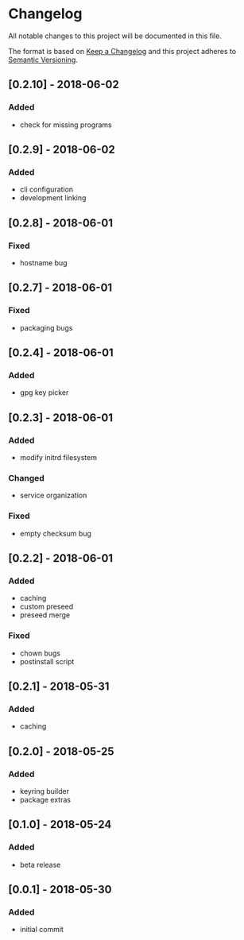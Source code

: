# Changelog

All notable changes to this project will be documented in this file.

The format is based on [Keep a Changelog](http://keepachangelog.com/en/1.0.0/)
and this project adheres to [Semantic Versioning](http://semver.org/spec/v2.0.0.html).

## [0.2.10] - 2018-06-02
### Added
* check for missing programs

## [0.2.9] - 2018-06-02
### Added
* cli configuration
* development linking

## [0.2.8] - 2018-06-01
### Fixed
* hostname bug

## [0.2.7] - 2018-06-01
### Fixed
* packaging bugs

## [0.2.4] - 2018-06-01
### Added
* gpg key picker

## [0.2.3] - 2018-06-01
### Added
* modify initrd filesystem
### Changed
* service organization
### Fixed
* empty checksum bug

## [0.2.2] - 2018-06-01
### Added
* caching
* custom preseed
* preseed merge
### Fixed
* chown bugs
* postinstall script

## [0.2.1] - 2018-05-31
### Added
* caching

## [0.2.0] - 2018-05-25
### Added
* keyring builder
* package extras

## [0.1.0] - 2018-05-24
### Added
* beta release

## [0.0.1] - 2018-05-30
### Added
* initial commit
